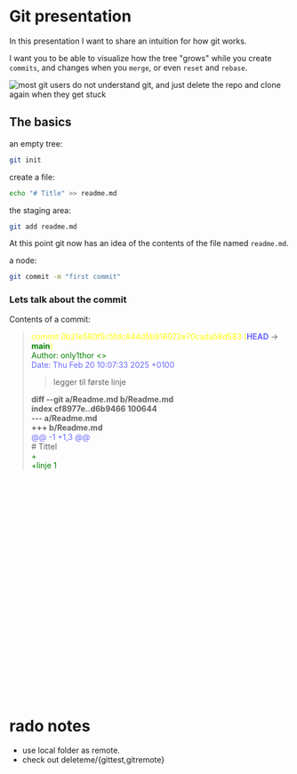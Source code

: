# Git presentation

In this presentation I want to share an intuition for how git works.

I want you to be able to visualize how the tree "grows" while you create `commits`, and changes when you `merge`, or even `reset` and `rebase`.

![most git users do not understand git, and just delete the repo and clone again when they get stuck](https://imgs.xkcd.com/comics/git.png)

## The basics

an empty tree:
```sh
git init
```

create a file:
```sh
echo "# Title" >> readme.md
```

the staging area:
```sh
git add readme.md
```
At this point git now has an idea of the contents of the file named `readme.md`.


a node:
```sh
git commit -m "first commit"
```

### Lets talk about the commit

Contents of a commit:
    
> <span style="color: yellow;">commit 0b21e560f5c5fdc844d5b916072e70cada58d583 (</span><span style="color: #66f;">**HEAD**</span> -> <span style="color: green;">**main**</span><span style="color: yellow;">)</span>  
> <span style="color: green;">Author: only1thor &lt;&gt;</span>  
> <span style="color: #66f;">Date: Thu Feb 20 10:07:33 2025 +0100</span>
> 
>>    legger til første linje
> 
> **diff --git a/Readme.md b/Readme.md**  
> **index cf8977e..d6b9466 100644**  
> **--- a/Readme.md**  
> **+++ b/Readme.md**  
> <span style="color: #66f;">@@ -1 +1,3 @@</span>  
> <span> # Tittel</span>  
> <span style="color: green;">+</span>  
> <span style="color: green;">+linje 1</span>






<br>
<br>
<br>
<br>
<br>
<br>
<br>
<br>
<br>
<br>
<br>
<br>
<br>
<br>
<br>
<br>
<br>
<br>
<br>
<br>
<br>
<br>
<br>



# rado notes
- use local folder as remote. 
- check out deleteme/{gittest,gitremote}